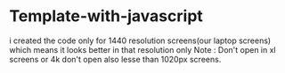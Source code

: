 # Template-with-javascript

i created the code only for 1440 resolution screens(our laptop screens)
which means it looks better in that resolution only 
Note : Don't open in xl screens or 4k 
       don't open also lesse than 1020px screens.
